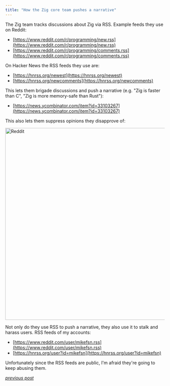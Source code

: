 ```yaml
---
title: "How the Zig core team pushes a narrative"
---
```


The Zig team tracks discussions about Zig via RSS. Example feeds they use on Reddit:

- [https://www.reddit.com/r/programming/new.rss](https://www.reddit.com/r/programming/new.rss)
- [https://www.reddit.com/r/programming/comments.rss](https://www.reddit.com/r/programming/comments.rss)

On Hacker News the RSS feeds they use are:

- [https://hnrss.org/newest](https://hnrss.org/newest)
- [https://hnrss.org/newcomments](https://hnrss.org/newcomments)

This lets them brigade discussions and push a narrative (e.g. "Zig is faster than C", "Zig is more memory-safe than Rust"):

- [https://news.ycombinator.com/item?id=33103267](https://news.ycombinator.com/item?id=33103267)

This also lets them suppress opinions they disapprove of:

<img width="607" alt="Reddit" src="https://user-images.githubusercontent.com/116085775/198052171-6420e28c-d7b1-483c-89d6-225c2f94c24e.png">

Not only do they use RSS to push a narrative, they also use it to stalk and harass users. RSS feeds of my accounts:

- [https://www.reddit.com/user/mikefsn.rss](https://www.reddit.com/user/mikefsn.rss)
- [https://hnrss.org/user?id=mikefsn](https://hnrss.org/user?id=mikefsn)

Unfortunately since the RSS feeds are public, I'm afraid they're going to keep abusing them.

[_previous post_](https://mikefsn.github.io/2022/10/18/goodbye-zig.html)
